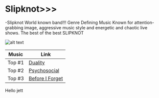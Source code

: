 # **Slipknot>>>**

-Slipknot
World known band!!!
Genre Defining Music
Known for attention-grabbing image, aggressive music style and energetic and chaotic live shows.
The best of the best
SLIPKNOT

![alt text](https://i.scdn.co/image/ab6761610000e5ebec01c52d6030a1574070e308)

| Music | Link |
| ----------- | ----------- |
| Top #1 | [Duality](https://open.spotify.com/track/61mWefnWQOLf90gepjOCb3?si=5fa477cb8d3b408b) |
| Top #2 | [Psychosocial](https://open.spotify.com/track/3RAFcUBrCNaboRXoP3S5t1?si=0390dcf583084081) |
| Top #3 | [Before I Forget](https://open.spotify.com/track/6wqJeItl3Vc3az4ZicSQAB?si=d269672e1c004452) |


Hello jett
